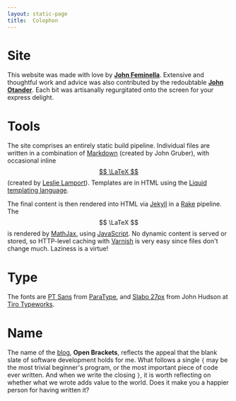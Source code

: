 ```yaml
---
layout: static-page
title:  Colophon
---
```


# Site

This website was made with love by [**John Feminella**](https://twitter.com/jxxf). Extensive and thoughtful work and advice was also contributed by the redoubtable [**John Otander**](https://twitter.com/4lpine). Each bit was artisanally regurgitated onto the screen for your express delight.

# Tools

The site comprises an entirely static build pipeline. Individual files are written in a combination of [Markdown](http://daringfireball.net/projects/markdown/syntax) (created by John Gruber), with occasional inline [$$ \LaTeX $$](http://google.com) (created by [Leslie Lamport](http://en.wikipedia.org/wiki/Leslie_Lamport)). Templates are in HTML using the [Liquid templating language](http://liquidmarkup.org/).

The final content is then rendered into HTML via [Jekyll](jekyllrb.com/) in a [Rake](https://github.com/ruby/rake) pipeline. The $$ \LaTeX $$ is rendered by [MathJax](http://www.mathjax.org/), using [JavaScript](http://www.ecma-international.org/publications/standards/Ecma-262.htm). No dynamic content is served or stored, so HTTP-level caching with [Varnish](https://www.varnish-cache.org/) is very easy since files don't change much. Laziness is a virtue!

# Type

The fonts are [PT Sans](http://www.google.com/fonts/specimen/PT+Sans) from [ParaType](http://www.paratype.com/public/), and [Slabo 27px](http://www.google.com/fonts/specimen/Slabo+27px) from John Hudson at [Tiro Typeworks](https://github.com/TiroTypeworks/Slabo).

# Name

The name of the [blog](/blog.html), **Open Brackets**, reflects the appeal that the blank slate of software development holds for me. What follows a single `{` may be the most trivial beginner's program, or the most important piece of code ever written. And when we write the closing `}`, it is worth reflecting on whether what we wrote adds value to the world. Does it make you a happier person for having written it?